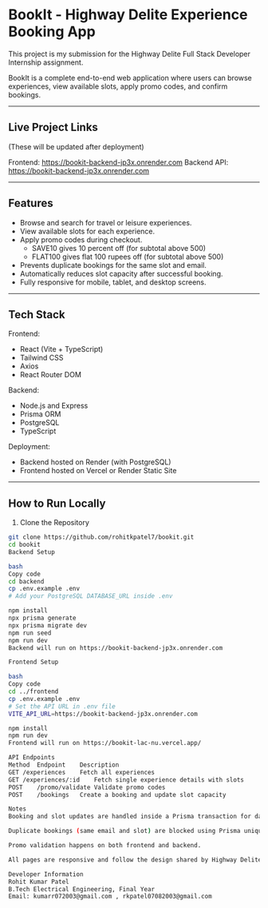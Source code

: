 # BookIt - Highway Delite Experience Booking App

This project is my submission for the Highway Delite Full Stack Developer Internship assignment.

BookIt is a complete end-to-end web application where users can browse experiences, view available slots, apply promo codes, and confirm bookings.

---

## Live Project Links
(These will be updated after deployment)

Frontend: https://bookit-backend-jp3x.onrender.com 
Backend API: https://bookit-backend-jp3x.onrender.com 

---

## Features
- Browse and search for travel or leisure experiences.
- View available slots for each experience.
- Apply promo codes during checkout.
  - SAVE10 gives 10 percent off (for subtotal above 500)
  - FLAT100 gives flat 100 rupees off (for subtotal above 500)
- Prevents duplicate bookings for the same slot and email.
- Automatically reduces slot capacity after successful booking.
- Fully responsive for mobile, tablet, and desktop screens.

---

## Tech Stack

Frontend:
- React (Vite + TypeScript)
- Tailwind CSS
- Axios
- React Router DOM

Backend:
- Node.js and Express
- Prisma ORM
- PostgreSQL
- TypeScript

Deployment:
- Backend hosted on Render (with PostgreSQL)
- Frontend hosted on Vercel or Render Static Site

---

## How to Run Locally

1. Clone the Repository
```bash
git clone https://github.com/rohitkpatel7/bookit.git
cd bookit
Backend Setup

bash
Copy code
cd backend
cp .env.example .env
# Add your PostgreSQL DATABASE_URL inside .env

npm install
npx prisma generate
npx prisma migrate dev
npm run seed
npm run dev
Backend will run on https://bookit-backend-jp3x.onrender.com

Frontend Setup

bash
Copy code
cd ../frontend
cp .env.example .env
# Set the API URL in .env file
VITE_API_URL=https://bookit-backend-jp3x.onrender.com

npm install
npm run dev
Frontend will run on https://bookit-lac-nu.vercel.app/

API Endpoints
Method	Endpoint	Description
GET	/experiences	Fetch all experiences
GET	/experiences/:id	Fetch single experience details with slots
POST	/promo/validate	Validate promo codes
POST	/bookings	Create a booking and update slot capacity

Notes
Booking and slot updates are handled inside a Prisma transaction for data consistency.

Duplicate bookings (same email and slot) are blocked using Prisma unique constraints.

Promo validation happens on both frontend and backend.

All pages are responsive and follow the design shared by Highway Delite.

Developer Information
Rohit Kumar Patel
B.Tech Electrical Engineering, Final Year
Email: kumarr072003@gmail.com , rkpatel07082003@gmail.com

